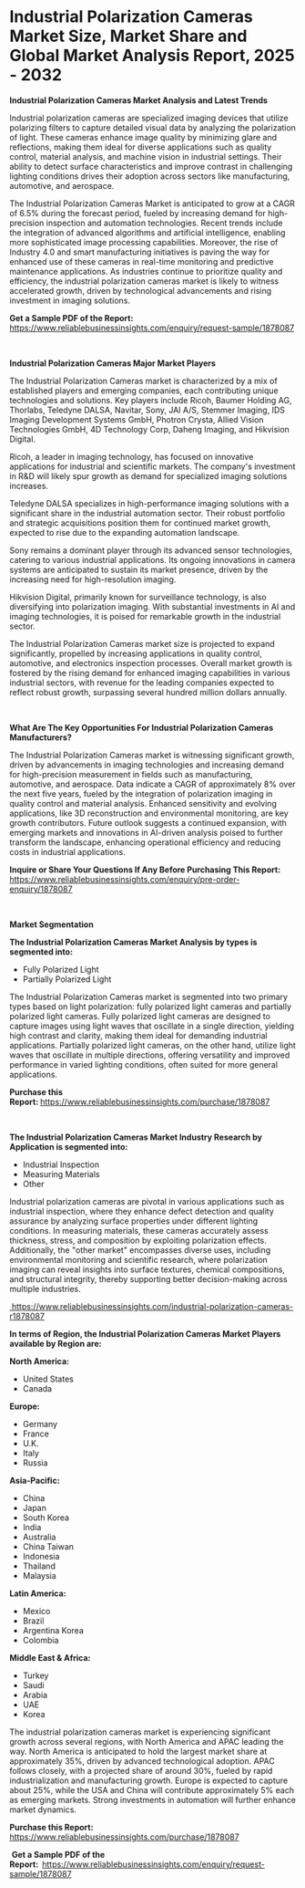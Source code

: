 <p><h1>Industrial Polarization Cameras Market Size, Market Share and Global Market Analysis Report, 2025 - 2032</h1></p><p><strong>Industrial Polarization Cameras Market Analysis and Latest Trends</strong></p>
<p><p>Industrial polarization cameras are specialized imaging devices that utilize polarizing filters to capture detailed visual data by analyzing the polarization of light. These cameras enhance image quality by minimizing glare and reflections, making them ideal for diverse applications such as quality control, material analysis, and machine vision in industrial settings. Their ability to detect surface characteristics and improve contrast in challenging lighting conditions drives their adoption across sectors like manufacturing, automotive, and aerospace.</p><p>The Industrial Polarization Cameras Market is anticipated to grow at a CAGR of 6.5% during the forecast period, fueled by increasing demand for high-precision inspection and automation technologies. Recent trends include the integration of advanced algorithms and artificial intelligence, enabling more sophisticated image processing capabilities. Moreover, the rise of Industry 4.0 and smart manufacturing initiatives is paving the way for enhanced use of these cameras in real-time monitoring and predictive maintenance applications. As industries continue to prioritize quality and efficiency, the industrial polarization cameras market is likely to witness accelerated growth, driven by technological advancements and rising investment in imaging solutions.</p></p>
<p><strong>Get a Sample PDF of the Report:&nbsp;</strong> <a href="https://www.reliablebusinessinsights.com/enquiry/request-sample/1878087?utm_campaign=3494&utm_medium=2&utm_source=Github&utm_content=ia&utm_term=12042025&utm_id=industrial-polarization-cameras">https://www.reliablebusinessinsights.com/enquiry/request-sample/1878087</a></p>
<p>&nbsp;</p>
<p><strong>Industrial Polarization Cameras Major Market Players</strong></p>
<p><p>The Industrial Polarization Cameras market is characterized by a mix of established players and emerging companies, each contributing unique technologies and solutions. Key players include Ricoh, Baumer Holding AG, Thorlabs, Teledyne DALSA, Navitar, Sony, JAI A/S, Stemmer Imaging, IDS Imaging Development Systems GmbH, Photron Crysta, Allied Vision Technologies GmbH, 4D Technology Corp, Daheng Imaging, and Hikvision Digital.</p><p>Ricoh, a leader in imaging technology, has focused on innovative applications for industrial and scientific markets. The company's investment in R&D will likely spur growth as demand for specialized imaging solutions increases.</p><p>Teledyne DALSA specializes in high-performance imaging solutions with a significant share in the industrial automation sector. Their robust portfolio and strategic acquisitions position them for continued market growth, expected to rise due to the expanding automation landscape.</p><p>Sony remains a dominant player through its advanced sensor technologies, catering to various industrial applications. Its ongoing innovations in camera systems are anticipated to sustain its market presence, driven by the increasing need for high-resolution imaging.</p><p>Hikvision Digital, primarily known for surveillance technology, is also diversifying into polarization imaging. With substantial investments in AI and imaging technologies, it is poised for remarkable growth in the industrial sector.</p><p>The Industrial Polarization Cameras market size is projected to expand significantly, propelled by increasing applications in quality control, automotive, and electronics inspection processes. Overall market growth is fostered by the rising demand for enhanced imaging capabilities in various industrial sectors, with revenue for the leading companies expected to reflect robust growth, surpassing several hundred million dollars annually.</p></p>
<p>&nbsp;</p>
<p><strong>What Are The Key Opportunities For Industrial Polarization Cameras Manufacturers?</strong></p>
<p><p>The Industrial Polarization Cameras market is witnessing significant growth, driven by advancements in imaging technologies and increasing demand for high-precision measurement in fields such as manufacturing, automotive, and aerospace. Data indicate a CAGR of approximately 8% over the next five years, fueled by the integration of polarization imaging in quality control and material analysis. Enhanced sensitivity and evolving applications, like 3D reconstruction and environmental monitoring, are key growth contributors. Future outlook suggests a continued expansion, with emerging markets and innovations in AI-driven analysis poised to further transform the landscape, enhancing operational efficiency and reducing costs in industrial applications.</p></p>
<p><strong>Inquire or Share Your Questions If Any Before Purchasing This Report:</strong> <a href="https://www.reliablebusinessinsights.com/enquiry/pre-order-enquiry/1878087?utm_campaign=3494&utm_medium=2&utm_source=Github&utm_content=ia&utm_term=12042025&utm_id=industrial-polarization-cameras">https://www.reliablebusinessinsights.com/enquiry/pre-order-enquiry/1878087</a></p>
<p>&nbsp;</p>
<p><strong>Market Segmentation</strong></p>
<p><strong>The Industrial Polarization Cameras Market Analysis by types is segmented into:</strong></p>
<p><ul><li>Fully Polarized Light</li><li>Partially Polarized Light</li></ul></p>
<p><p>The Industrial Polarization Cameras market is segmented into two primary types based on light polarization: fully polarized light cameras and partially polarized light cameras. Fully polarized light cameras are designed to capture images using light waves that oscillate in a single direction, yielding high contrast and clarity, making them ideal for demanding industrial applications. Partially polarized light cameras, on the other hand, utilize light waves that oscillate in multiple directions, offering versatility and improved performance in varied lighting conditions, often suited for more general applications.</p></p>
<p><strong>Purchase this Report:&nbsp;</strong><a href="https://www.reliablebusinessinsights.com/purchase/1878087?utm_campaign=3494&utm_medium=2&utm_source=Github&utm_content=ia&utm_term=12042025&utm_id=industrial-polarization-cameras">https://www.reliablebusinessinsights.com/purchase/1878087</a></p>
<p>&nbsp;</p>
<p><strong>The Industrial Polarization Cameras Market Industry Research by Application is segmented into:</strong></p>
<p><ul><li>Industrial Inspection</li><li>Measuring Materials</li><li>Other</li></ul></p>
<p><p>Industrial polarization cameras are pivotal in various applications such as industrial inspection, where they enhance defect detection and quality assurance by analyzing surface properties under different lighting conditions. In measuring materials, these cameras accurately assess thickness, stress, and composition by exploiting polarization effects. Additionally, the "other market" encompasses diverse uses, including environmental monitoring and scientific research, where polarization imaging can reveal insights into surface textures, chemical compositions, and structural integrity, thereby supporting better decision-making across multiple industries.</p></p>
<p><a href="https://www.reliablebusinessinsights.com/industrial-polarization-cameras-r1878087?utm_campaign=3494&utm_medium=2&utm_source=Github&utm_content=ia&utm_term=12042025&utm_id=industrial-polarization-cameras">&nbsp;https://www.reliablebusinessinsights.com/industrial-polarization-cameras-r1878087</a></p>
<p><strong>In terms of Region, the Industrial Polarization Cameras Market Players available by Region are:</strong></p>
<p>
    <p> <strong> North America: </strong>
        <ul>
            <li>United States</li>
            <li>Canada</li>
        </ul>
        </p> 
    <p> <strong> Europe: </strong>
        <ul>
            <li>Germany</li>
            <li>France</li>
            <li>U.K.</li>
            <li>Italy</li>
            <li>Russia</li>
        </ul>
        </p> 
    <p> <strong> Asia-Pacific: </strong>
        <ul>
            <li>China</li>
            <li>Japan</li>
            <li>South Korea</li>
            <li>India</li>
            <li>Australia</li>
            <li>China Taiwan</li>
            <li>Indonesia</li>
            <li>Thailand</li>
            <li>Malaysia</li>
        </ul>
        </p> 
    <p> <strong> Latin America: </strong>
        <ul>
            <li>Mexico</li>
            <li>Brazil</li>
            <li>Argentina Korea</li>
            <li>Colombia</li>
        </ul>
        </p> 
    <p> <strong> Middle East & Africa: </strong>
        <ul>
            <li>Turkey</li>
            <li>Saudi</li>
            <li>Arabia</li>
            <li>UAE</li>
            <li>Korea</li>
        </ul>
    </p>
    </p>
<p><p>The industrial polarization cameras market is experiencing significant growth across several regions, with North America and APAC leading the way. North America is anticipated to hold the largest market share at approximately 35%, driven by advanced technological adoption. APAC follows closely, with a projected share of around 30%, fueled by rapid industrialization and manufacturing growth. Europe is expected to capture about 25%, while the USA and China will contribute approximately 5% each as emerging markets. Strong investments in automation will further enhance market dynamics.</p></p>
<p><strong>Purchase this Report: </strong><a href="https://www.reliablebusinessinsights.com/purchase/1878087?utm_campaign=3494&utm_medium=2&utm_source=Github&utm_content=ia&utm_term=12042025&utm_id=industrial-polarization-cameras">https://www.reliablebusinessinsights.com/purchase/1878087</a></p>
<p>&nbsp;<strong>Get a Sample PDF of the Report:&nbsp;&nbsp;</strong><a href="https://www.reliablebusinessinsights.com/enquiry/request-sample/1878087?utm_campaign=3494&utm_medium=2&utm_source=Github&utm_content=ia&utm_term=12042025&utm_id=industrial-polarization-cameras">https://www.reliablebusinessinsights.com/enquiry/request-sample/1878087</a></p>
<p><strong></strong></p>
<p><p></p><p></p><p></p></p>